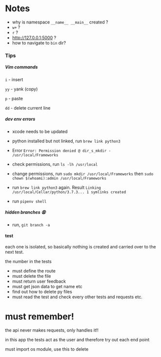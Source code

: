 # Notes


- why is namespace `__name__ __main__` created  ?
- `w+` ?
- `r` ?
- http://127.0.0.1:5000 ?
- how to navigate to `bin` dir?

### Tips

##### Vim commands

`i` - insert

`yy` - yank (copy)

`p` - paste

`dd` - delete current line


##### dev env errors

- xcode needs to be updated

- python installed but not linked, run `brew link python3`
- Error `Error: Permission denied @ dir_s_mkdir - /usr/local/Frameworks`
- check permissions, run  `ls -lh /usr/local`
- change permissions, run `sudo mkdir /usr/local/Frameworks` then `sudo chown $(whoami):admin /usr/local/Frameworks`
- run `brew link python3` again. Result `Linking /usr/local/Cellar/python/3.7.3... 1 symlinks created`

- run `pipenv shell`

##### hidden branches 😩 

 - run, `git branch -a`
 
 #### test
 
 each one is isolated, so basically nothing is created and carried over to the next test.
 
 the number in the tests
 
 - must define the route
 - must delete the file
 - must return user feedback
 - must get json data to get name etc
 - find out how to delete py files
 - must read the test and check every other tests and requests etc.
 
 
 # must remember!
 
 the api never makes requests, only handles it!!
 
 in this app the tests act as the user and therefore try out each end point 
 
 must import os module, use this to delete
 
